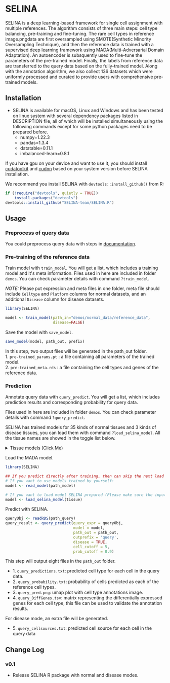 
<!-- README.md is generated from README.Rmd. Please edit that file -->

# SELINA
<!-- badges: start -->

<!-- badges: end -->

SELINA is a deep learning-based framework for single cell assignment
with multiple references. The algorithm consists of three main steps:
cell type balancing, pre-training and fine-tuning. The rare cell types
in reference image.pngdata are first oversampled using SMOTE(Synthetic Minority
Oversampling Technique), and then the reference data is trained with a
supervised deep learning framework using MADA(Multi-Adversarial Domain
Adaptation). An autoencoder is subsquently used to fine-tune the
parameters of the pre-trained model. Finally, the labels from reference
data are transferred to the query data based on the fully-trained model.
Along with the annotation algorithm, we also collect 136 datasets which
were uniformly processed and curated to provide users with comprehensive
pre-trained models.
  
## Installation

- SELINA is available for macOS, Linux and Windows and has been tested on linux system with several dependency packages listed in DESCRIPTION file, all of which will be installed simultaneously using the following commands except for some python packages need to be prepared before. 
    - numpy=1.22.3
    - pandas=1.3.4
    - datatable=0.11.1
    - imbalanced-learn=0.8.1 

If you have gpu on your device and want to use it, you should install [cudatoolkit](https://developer.nvidia.com/cuda-downloads) and [cudnn](https://developer.nvidia.com/rdp/cudnn-archive) based on your system version before SELINA installation.

We recommend you install SELINA with `devtools::install_github()` from
R:

``` r
if (!require("devtools", quietly = TRUE))
    install.packages("devtools")
devtools::install_github("SELINA-team/SELINA.R")
```

## Usage

### Preprocess of query data

You could preprocess query data with steps in
[documentation](https://selinapy.readthedocs.io/en/latest/prepare.html#preprocess-of-query-data). 

### Pre-training of the reference data

Train model with `train_model`. You will get a list, which includes a training model and it's meta information. Files used in here are included in folder `demos`. You can check
parameter details with command `?train_model`.

*_NOTE:_* Please put expression and meta files in one folder,  meta file should include `Celltype` and `Platform` columns for normal datasets, and an additional `Disease` column for disease datasets.
``` r
library(SELINA)

model <- train_model(path_in="demos/normal_data/reference_data",
                     disease=FALSE)
```
Save the model with `save_model`.
```r
save_model(model, path_out, prefix)
```

In this step, two output files will be generated in the path_out
folder.  
1\. `pre-trained_params.pt` : a file containing all parameters of the
trained model.  
2\. `pre-trained_meta.rds` : a file containing the cell types and genes
of the reference data.

### Prediction

Annotate query data with `query_predict`. You will get a list, which includes prediction results and corresponding probability for query data.

Files used in here are included in folder `demos`. You can check
parameter details with command `?query_predict`.

SELINA has trained models for 35 kinds of normal tissues and 3 kinds of disease tissues, you can load them with command `?load_selina_model`. All the tissue names are showed in the toggle list below.
<details>
  <summary>Tissue models (Click Me)</summary>
  
1.Normal
* Adrenal-Gland
* Airway-Epithelium
* Artery
* Bladder
* Blood
* Bone-Marrow
* Brain
* Breast
* Choroid
* Decidua
* Esophagus
* Eye
* Fallopian-Tube
* Gall-Bladder
* Heart
* Intestine
* Kidney
* Liver
* Lung
* Muscle
* Nose
* Ovary
* Pancreas
* Peritoneum
* Placenta
* Pleura
* Prostate
* Skin
* Spleen
* Stomach
* Testis
* Thyroid
* Ureter
* Uterus
* Visceral-Adipose

2.Disease
* AD (type II diabetes)
* T2D (non-small-cell lung carcinoma)
* NSCLC (Alzheimer’s disease)
</details>

Load the MADA model.
``` r
library(SELINA)

## If you predict directly after training, then can skip the next load model step.
# If you want to use models trained by yourself:
model <- read_model(path_model)

# If you want to load model SELINA prepared (Please make sure the input tissue name is included in our documentation, eg: Pancreas):
model <- load_selina_model(tissue)
```
Predict with SELINA.
```r
queryObj <- readRDS(path_query)
query_result <- query_predict(query_expr = queryObj,
                              model = model,
                              path_out = path_out,
                              outprefix = 'query', 
                              disease = TRUE, 
                              cell_cutoff = 5,
                              prob_cutoff = 0.9)
```
This step will output eight files in the `path_out` folder. 

- 1\. `query_predictions.txt`: predicted cell type for each cell in the
query data.  
- 2\. `query_probability.txt`: probability of cells predicted as each of
the reference cell types.  
- 3\. `query_pred.png`: umap plot with cell type annotations image.  
- 4\. `query_DiffGenes.tsv`: matrix representing the differentially
expressed genes for each cell type, this file can be used to validate
the annotation results.  

For disease mode, an extra file will be generated. 
- 5\. `query_cellsources.txt`: predicted cell source for each cell in the query data

## Change Log

### v0.1
* Release SELINA R package with normal and disease modes.